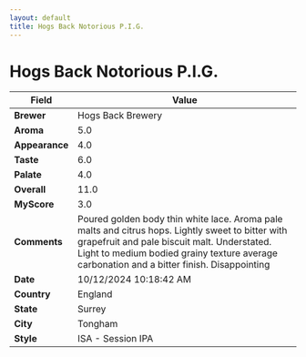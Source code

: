 ```yaml
---
layout: default
title: Hogs Back Notorious P.I.G.
---
```


# Hogs Back Notorious P.I.G.

| Field         | Value                                                                                                   |
|---------------|---------------------------------------------------------------------------------------------------------|
| **Brewer**    | Hogs Back Brewery                                                                                        |
| **Aroma**     | 5.0                                                                                         |
| **Appearance**| 4.0                                                                                    |
| **Taste**     | 6.0                                                                                         |
| **Palate**    | 4.0                                                                                        |
| **Overall**   | 11.0                                                                                       |
| **MyScore**   | 3.0                                                                                       |
| **Comments**  | Poured golden body thin white lace.  Aroma pale malts and citrus hops.  Lightly sweet to bitter with grapefruit and pale biscuit malt.  Understated. Light to medium bodied grainy texture average carbonation and a bitter finish.  Disappointing                                                                                       |
| **Date**      | 10/12/2024 10:18:42 AM                                                                                          |
| **Country**   | England                                                                                       |
| **State**     | Surrey                                                                                         |
| **City**      | Tongham                                                                                          |
| **Style**     | ISA - Session IPA                                                                                         |

